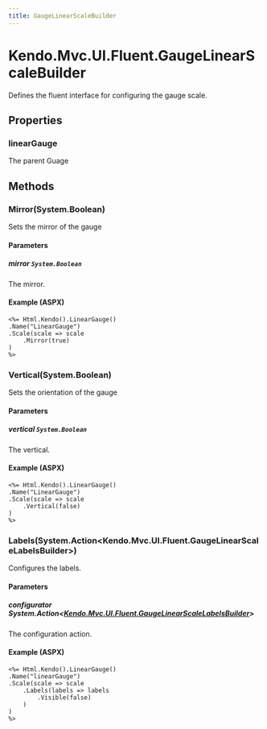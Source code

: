 ```yaml
---
title: GaugeLinearScaleBuilder
---
```


# Kendo.Mvc.UI.Fluent.GaugeLinearScaleBuilder
Defines the fluent interface for configuring the gauge scale.



## Properties


### linearGauge

The parent Guage




## Methods


### Mirror(System.Boolean)
Sets the mirror of the gauge


#### Parameters

##### mirror `System.Boolean`
The mirror.




#### Example (ASPX)
    <%= Html.Kendo().LinearGauge()
    .Name("LinearGauge")
    .Scale(scale => scale
        .Mirror(true)
    )
    %>


### Vertical(System.Boolean)
Sets the orientation of the gauge


#### Parameters

##### vertical `System.Boolean`
The vertical.




#### Example (ASPX)
    <%= Html.Kendo().LinearGauge()
    .Name("LinearGauge")
    .Scale(scale => scale
        .Vertical(false)
    )
    %>


### Labels(System.Action\<Kendo.Mvc.UI.Fluent.GaugeLinearScaleLabelsBuilder\>)
Configures the labels.


#### Parameters

##### configurator System.Action<[Kendo.Mvc.UI.Fluent.GaugeLinearScaleLabelsBuilder](/api/wrappers/aspnet-mvc/Kendo.Mvc.UI.Fluent/GaugeLinearScaleLabelsBuilder)>
The configuration action.




#### Example (ASPX)
    <%= Html.Kendo().LinearGauge()
    .Name("linearGauge")
    .Scale(scale => scale
        .Labels(labels => labels
            .Visible(false)
        )
    )
    %>



